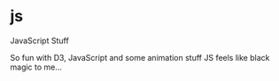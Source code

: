 # js
JavaScript Stuff

So fun with D3, JavaScript and some animation stuff
JS feels like black magic to me...